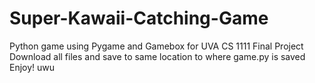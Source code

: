 # Super-Kawaii-Catching-Game
Python game using Pygame and Gamebox for UVA CS 1111 Final Project <br />
Download all files and save to same location to where game.py is saved
Enjoy! uwu
